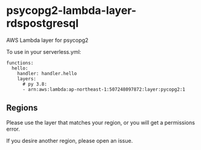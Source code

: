 # psycopg2-lambda-layer-rdspostgresql
AWS Lambda layer for psycopg2


To use in your serverless.yml:
```
functions:
  hello:
    handler: handler.hello
    layers:
      # py 3.8:
      - arn:aws:lambda:ap-northeast-1:507248097872:layer:pycopg2:1
```

## Regions
Please use the layer that matches your region, or you will get a permissions error.

If you desire another region, please open an issue.
